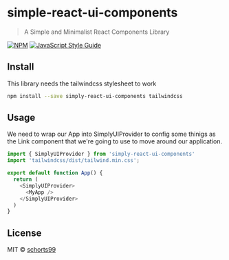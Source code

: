 # simple-react-ui-components

> A Simple and Minimalist React Components Library

[![NPM](https://img.shields.io/npm/v/simply-react-ui-components.svg)](https://www.npmjs.com/package/simple-react-ui-components) [![JavaScript Style Guide](https://img.shields.io/badge/code_style-standard-brightgreen.svg)](https://standardjs.com)

## Install

This library needs the tailwindcss stylesheet to work

```bash
npm install --save simply-react-ui-components tailwindcss
```

## Usage

We need to wrap our App into SimplyUIProvider to config some thinigs as the Link component that we're going to use to move around our application.

```js
import { SimplyUIProvider } from 'simply-react-ui-components'
import 'tailwindcss/dist/tailwind.min.css';

export default function App() {
  return (
    <SimplyUIProvider>
      <MyApp />
    </SimplyUIProvider>
  )
}
```

## License

MIT © [schorts99](https://github.com/Schorts99)
